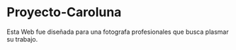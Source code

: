 # Proyecto-Caroluna

Esta Web fue diseñada para una fotografa profesionales que busca plasmar su trabajo. 
